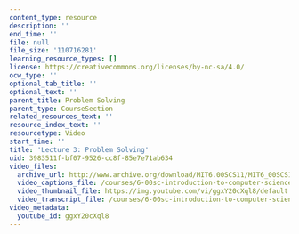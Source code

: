 ```yaml
---
content_type: resource
description: ''
end_time: ''
file: null
file_size: '110716281'
learning_resource_types: []
license: https://creativecommons.org/licenses/by-nc-sa/4.0/
ocw_type: ''
optional_tab_title: ''
optional_text: ''
parent_title: Problem Solving
parent_type: CourseSection
related_resources_text: ''
resource_index_text: ''
resourcetype: Video
start_time: ''
title: 'Lecture 3: Problem Solving'
uid: 3983511f-bf07-9526-cc8f-85e7e71ab634
video_files:
  archive_url: http://www.archive.org/download/MIT6.00SCS11/MIT6_00SCS11_lec03_300k.mp4
  video_captions_file: /courses/6-00sc-introduction-to-computer-science-and-programming-spring-2011/98d4a5cdfa6d5b0b849bcfadda8d3f22_ggxY20cXql8.vtt
  video_thumbnail_file: https://img.youtube.com/vi/ggxY20cXql8/default.jpg
  video_transcript_file: /courses/6-00sc-introduction-to-computer-science-and-programming-spring-2011/7be5bdb0078d06263d826814c08b4204_ggxY20cXql8.pdf
video_metadata:
  youtube_id: ggxY20cXql8
---
```

